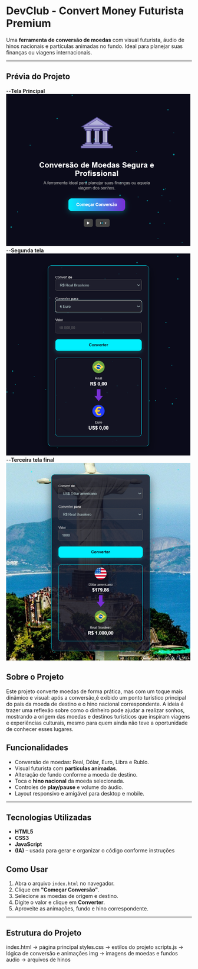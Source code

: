 # DevClub - Convert Money Futurista Premium

Uma **ferramenta de conversão de moedas** com visual futurista, áudio de hinos nacionais e partículas animadas no fundo.
Ideal para planejar suas finanças ou viagens internacionais.

---
## Prévia do Projeto

--**Tela Principal**
<br>
<img src="https://github.com/Carloscs10/projeto-currency-converter/blob/main/assets/img/Capturarw.PNG?raw=true" width="500px"  />
<br>
--**Segunda tela**
<br>
<img src="https://github.com/Carloscs10/projeto-currency-converter/blob/main/assets/img/Capturar2.PNG?raw=true " width="500px" />
<br>
--**Terceira tela final**
<img src="https://github.com/Carloscs10/projeto-currency-converter/blob/main/assets/img/Capturar3.PNG?raw=true " width="500px"/>
<br>

## Sobre o Projeto
Este projeto converte moedas de forma prática, mas com um toque mais dinâmico e visual: 
após a conversão,é exibido um ponto turístico principal do país da moeda de destino e o hino nacional correspondente. 
A ideia é trazer uma reflexão sobre como o dinheiro pode ajudar a realizar sonhos,
mostrando a origem das moedas e destinos turísticos que inspiram viagens e experiências culturais, 
mesmo para quem ainda não teve a oportunidade de conhecer esses lugares.

## Funcionalidades

- Conversão de moedas: Real, Dólar, Euro, Libra e Rublo.
- Visual futurista com **partículas animadas**.
- Alteração de fundo conforme a moeda de destino.
- Toca o **hino nacional** da moeda selecionada.
- Controles de **play/pause** e volume do áudio.
- Layout responsivo e amigável para desktop e mobile.

---

## Tecnologias Utilizadas

- **HTML5**
- **CSS3**
- **JavaScript**
- **(IA)** – usada para gerar e organizar o código conforme instruções

## Como Usar

1. Abra o arquivo `index.html` no navegador.
2. Clique em **"Começar Conversão"**.
3. Selecione as moedas de origem e destino.
4. Digite o valor e clique em **Converter**.
5. Aproveite as animações, fundo e hino correspondente.

---

## Estrutura do Projeto
index.html -> página principal
styles.css -> estilos do projeto
scripts.js -> lógica de conversão e animações
img -> imagens de moedas e fundos
audio -> arquivos de hinos
 
 
 
